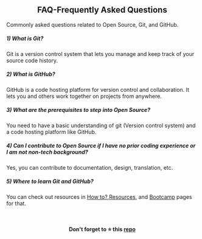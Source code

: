 <h2 align="center">FAQ-Frequently Asked Questions</h2>

Commonly asked questions related to Open Source, Git, and GitHub.

##### 1) What is Git?

Git is a version control system that lets you manage and keep track of your source code history. 

##### 2) What is GitHub?

GitHub is a code hosting platform for version control and collaboration. It lets you and others work together on projects from anywhere. 

##### 3) What are the prerequisites to step into Open Source?

You need to have a basic understanding of git (Version control system) and a code hosting platform like GitHub.

##### 4) Can I contribute to Open Source if I have no prior coding experience or I am not non-tech background?

Yes, you can contribute to documentation, design, translation, etc.

##### 5) Where to learn Git and GitHub?

You can check out resources in [How to?](How-to/README.md),[Resources](Resources.md), and [Bootcamp](Bootcamp.md) pages for that.

<br>

<h4 align="center">Don't forget to ⭐ this <a href="https://github.com/Pradumnasaraf/open-source-with-pradumna">repo</a></h4>
